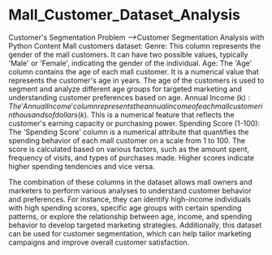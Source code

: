 # Mall_Customer_Dataset_Analysis
Customer's Segmentation
Problem -->Customer Segmentation Analysis with Python
Content
Mall customers dataset:
Genre:
This column represents the gender of the mall customers. It can have two possible values, typically 'Male' or 'Female', indicating the gender of the individual.
Age:
The 'Age' column contains the age of each mall customer. It is a numerical value that represents the customer's age in years. The age of the customers is used to segment and analyze different age groups for targeted marketing and understanding customer preferences based on age.
Annual Income (k$):
The 'Annual Income' column represents the annual income of each mall customer in thousands of dollars (k$). This is a numerical feature that reflects the customer's earning capacity or purchasing power.
Spending Score (1-100):
The 'Spending Score' column is a numerical attribute that quantifies the spending behavior of each mall customer on a scale from 1 to 100. The score is calculated based on various factors, such as the amount spent, frequency of visits, and types of purchases made. Higher scores indicate higher spending tendencies and vice versa.

The combination of these columns in the dataset allows mall owners and marketers to perform various analyses to understand customer behavior and preferences. For instance, they can identify high-income individuals with high spending scores, specific age groups with certain spending patterns, or explore the relationship between age, income, and spending behavior to develop targeted marketing strategies. Additionally, this dataset can be used for customer segmentation, which can help tailor marketing campaigns and improve overall customer satisfaction.
